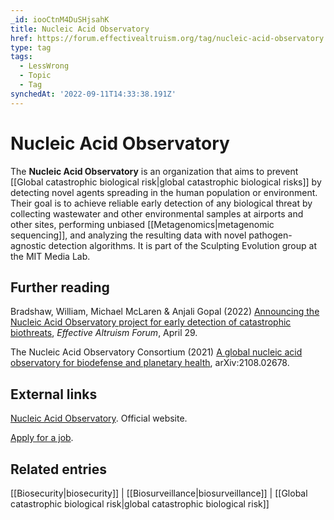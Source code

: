 ```yaml
---
_id: iooCtnM4DuSHjsahK
title: Nucleic Acid Observatory
href: https://forum.effectivealtruism.org/tag/nucleic-acid-observatory
type: tag
tags:
  - LessWrong
  - Topic
  - Tag
synchedAt: '2022-09-11T14:33:38.191Z'
---
```

# Nucleic Acid Observatory

The **Nucleic Acid Observatory** is an organization that aims to prevent [[Global catastrophic biological risk|global catastrophic biological risks]] by detecting novel agents spreading in the human population or environment. Their goal is to achieve reliable early detection of any biological threat by collecting wastewater and other environmental samples at airports and other sites, performing unbiased [[Metagenomics|metagenomic sequencing]], and analyzing the resulting data with novel pathogen-agnostic detection algorithms. It is part of the Sculpting Evolution group at the MIT Media Lab.

Further reading
---------------

Bradshaw, William, Michael McLaren & Anjali Gopal (2022) [Announcing the Nucleic Acid Observatory project for early detection of catastrophic biothreats](https://forum.effectivealtruism.org/posts/gLPEAFicFBW8BKCnr/announcing-the-nucleic-acid-observatory-project-for-early), *Effective Altruism Forum*, April 29.

The Nucleic Acid Observatory Consortium (2021) [A global nucleic acid observatory for biodefense and planetary health](http://arxiv.org/abs/2108.02678), arXiv:2108.02678.

External links
--------------

[Nucleic Acid Observatory](https://www.naobservatory.org/). Official website.

[Apply for a job](https://www.naobservatory.org/home#work-with-us).

Related entries
---------------

[[Biosecurity|biosecurity]] | [[Biosurveillance|biosurveillance]] | [[Global catastrophic biological risk|global catastrophic biological risk]]